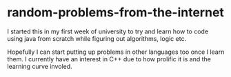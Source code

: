 # random-problems-from-the-internet

I started this in my first week of university to try and learn how to code using java from scratch while figuring out algorithms, logic etc. 

Hopefully I can start putting up problems in other languages too once I learn them. I currently have an interest in C++ due to how prolific it is and the learning curve involed.
